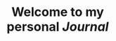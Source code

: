 ---
title: "Welcome to my <br>personal <em>Journal</em>"
layout: index
type: pages
permalink: /en/
---